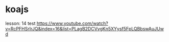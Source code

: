 # koajs
lesson: 14 test
https://www.youtube.com/watch?v=RcPFHSrIrJQ&index=16&list=PLagB2DCVvgKn5XYysf5FpLQBbswAuJUwd
